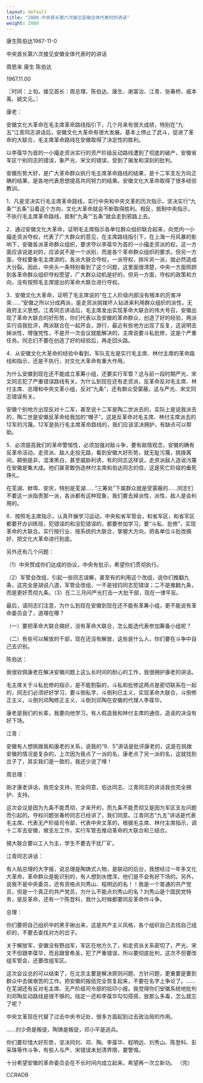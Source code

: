```yaml
---
layout: default
title: "2880.中央首长第六次接见安徽全体代表时的讲话"
weight: 2880
---
```


康生陈伯达1967-11-0

中央首长第六次接见安徽全体代表时的讲话

周恩来 康生 陈伯达

1967.11.00

〖时间：上旬。接见首长：周总理、陈伯达、康生、谢富治、江青、张春桥、戚本禹、姚文元。〗

康老：

安徽文化大革命在毛主席革命路线指引下，几个月来有很大成绩，特别在“九·五”江青同志讲话后，安徽文化大革命有很大发展。基本上停止了武斗，促进了革命的大联合，毛主席革命路线在安徽取得了决定性的胜利。

以李葆华为首的一小撮走资派实行的资产阶级反动路线遭到了彻底的破产，安徽省军区个别同志的错误，象严光、宋文的错误，受到了揭发和深刻的批判。

安徽形势大好，是广大革命群众执行毛主席革命路线的结果，是十二军支左方向正确的结果，是各地代表思想提高共同努力的结果。安徽文化大革命取得了很多经验教训。

1．凡是坚决实行毛主席革命路线，实行中央和中央文革的历次指示，坚决实行“九条”“五条”沿着这个方向，文化大革命就会不断取得胜利。相反，抵制中央指示，不执行毛主席革命路线，抵制“九条”“五条”就会走到邪路上去。

2．通过安徽文化大革命，证明毛主席指示各单位群众组织联合起来，向党内一小撮走资派夺权，代表了广大群众的意见，在主席路线指引下，在上海一月风暴的影响下，安徽各派革命群众组织，要求夺以李葆华为首的一小撮走资派的权，这一方面应该说是对的，应该说不是一个派别，而是各个革命群众组织的要求。但另一方面，夺权要象毛主席讲的，各派大联合夺权，一派夺权，排斥另一派，就必然造成大分裂。因此，中央头一条特别看到了这个问题，这里面很清楚，中央一方面照顾到各革命群众组织夺权愿望，广大群众动机是好的，但另一方面，夺权的政策和方向，没有按照毛主席提出的革命大联合进行夺权。

3．安徽文化大革命，证明了毛主席说的“在工人阶级内部没有根本的厉害冲突……“安徽之所以分成两派，是走资派挑拨坏人钻进来利用群众组织的派性，无政府主义思想。江青同志讲话后，毛主席发出实现革命大联合的伟大号召，安徽出现了革命大联合的好形势，你们代表以及安徽的革命群众，创造了好的经验，两派实行自我批评，两派联合在一起开会，游行，最近有些地方出现了反复，这说明去掉派性，增强党性，不是开一次会议就能解决的，主席说要斗私批修，这是个严重任务。同志们不要在创造了好的经验后，再走回头路。

4．从安徽文化大革命的经验中看到，军队支左是实行毛主席、林付主席的革命路线和指示，还是不执行，对文化大革命有重大作用。

为什么安徽到现在还不能成立革筹小组，还要实行军管？这与前一段时期严光、宋文同志犯了严重错误路线有关。为什么到现在还有走资派，反革命反对毛主席、林付主席、总理和中央文革小组，反对“九条”，还有群众受蒙蔽，这与严光、宋文同志错误有关。

安徽个别地方出现反对十二军，甚至说十二军是陶二世派去的，实际上是说我派去的，陶二世是安徽反革命给我加的“帽子”，这是反革命对毛主席、林付主席派去的12军的污蔑。12军是执行毛主席革命路线的，我们应该坚决拥护，有缺点可以帮助。

5．必须提高我们的革命警惕性，必须加强对敌斗争，要有敌情观念，安徽的确有反革命活动，走资派、敌人走投无路，看到安徽大好形势，就无耻污蔑，挑拨离间，颠倒是非，混淆黑白，甚至威胁利诱，有的同志这样说，走资派敌人造谣污蔑在安徽是集大成。他们甚至敢伪造林付主席和伯达同志的信，这是死亡阶级的垂死挣扎。

在芜湖、蚌埠、安庆，特别是芜湖……“三筹处”下属群众就是受蒙蔽的……同志们不要这一派指责那一派，各派都有这种现象，我们要去掉派性，派性，敌人是会利用的。

6．按照毛主席指示，认真开展学习运动，中央和省军管会，和省军区，和省军区都要开办训练班，犯错误的和没犯错误的，都要参加学习，要“斗私、批修”，实现革命的大联合。实行按行业、按系统的大联合，掌握大方向，把各单位斗批改搞好，把文化大革命进行到底。

另外还有几个问题：

（1）中央赞成你们达成的协议，中央有批示，希望你们贯彻执行。

（2）军管会改组，引起一些同志误解，甚至有的利用这个改组，说你们推翻九条，这完全是胡说八道，军管会改组，一不是钱钧同志犯错误；二不是推翻九条，而是更好贯彻九条。（3）在二三月间严光打击一大批干部，现在一律平反。

最后，请同志们注意，为什么到现在安徽到现在还不能有革筹小组，更不能说有革命委员会了，道理在哪？

（一）要把革命大联合搞好，没有革命大联合，怎么能选代表参加筹备小组呢？

（二）有些可以解放的干部，现在还没有解放，这些是什么人，你们要在斗争中自己去识别。

陈伯达：

我很钦佩康老在解决安徽问题上这么长时间的耐心的工作，我很拥护康老的讲话。

毛主席关于斗私批修的指示，是不能割裂的，斗私和批修这两点是密切联系在一起的，同志们必须好好学习，要斗倒私字，斗倒利已主义，实现革命大联合，斗倒修正主义，斗倒刘邓陶修正主义，斗倒刘邓陶在安徽的代理人李葆华。

康老是我们的长辈，我要向他学习，有人假造我和林付主席的通信，造谣的决没有好下场。

江青：

安徽有人想挑拨我和康老的关系，说我的“9．5”讲话是批评康老的，这是在挑拨安徽的情况是复杂的，上次因为我点了一派的名，康老点了另一派的名，这就找到岔子了，其实我们是一致的，我还少说了哩！

周总理：

刚才康老讲话，我完全支持，完全同意，伯达同志、江青同志的讲话我也完全拥护、支持。

这次会议是因为九条不能贯彻，才来开的，而九条不能贯彻又是因为军区支左问题而引起的。夺权问题张春桥同志已经讲了，我们同意。江青同志“九五”讲话是代表毛主席、代表无产阶级司令部，代表中央文革的，根据毛主席、林付主席指示，调十二军去安徽，做支左工作，实行军管去推动革命的大联合和三结合。

搞大联合要以工人为主，学生不要去干扰厂矿。

江青同志讲话：

有人贴总理的大字报，说总理是陶铸式人物，是联动的后台，我想经过一年多文化大革命，革命群众是能识别的，有人想到水搅浑，他们是不会有好下场的。另外，说我不是中央委员，还有资格点刘秀山、程明远的名！！我是一个普通的共产党员，但是一个真正的共产党员，为什么不能点刘秀山的名？刘秀山是个国民党特务，是反革命，还有一个陈登科，我什么时候都要同反革命作斗争。

总理：

你们要把自己组织中的黑手揪出来，这是共产主义风格，各个组织自己去找自己组织的，不要去查找对方的岔子。

关于解放军，安徽没有野战军，军区在地方久了，和走资派关系密切了，严光、宋文不但跟李葆华，而且跟曾希圣，犯了严重错误，所以要彻底批判，这次不但要改组军管会，还要改组军区。

这次会议总的可以结束了，在北京主要是解决原则问题、方针问题，更重要是要到群众中去做艰苦的工作。把安徽的报纸完全恢复起来，不要在名字上争论了。……在芜湖还有反对毛主席、无产阶级司令部的铅印小报。我觉得你们安徽系统地批判刘邓陶反动路线是很不够的。陆定一还和李葆华勾勾搭搭，放那么多毒，怎么就忘了呢？

中央文革现在代替了过去中央书记处，很多方面起到过去政治局的作用。

……刘少奇是叛徒，陶铸是叛徒，邓小平是逃兵。

你们要珍惜大好形势，坚决同刘、邓、陶、李葆华、程明远、刘秀山、陈登科、彭采珠等作斗争，有些人与严、宋错误未划清界限，要警惕。

十分希望安徽的革命委员会在不长时间内成立起来，希望再一次立新功。 （完）

CCRADB

